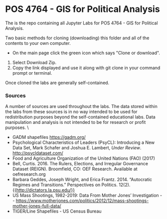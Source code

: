 # POS 4764 - GIS for Political Analysis

The is the repo containing all Jupyter Labs for POS 4764 - GIS for Political Analysis.

Two basic methods for cloning (downloading) this folder and all of the contents to your own computer.

* On the main page click the green icon which says "Clone or download".
1. Select Download Zip.
2. Copy the link displayed and use it along with git clone in your command prompt or terminal.

Once cloned the labs are generally self-contained.

### Sources
A number of sources are used throughout the labs.  The data stored within the labs from these sources is in no way intended to be used for redistribution purposes beyond the self-contained educational labs.  Data manipulation and analysis is not intended to be for research or profit purposes.
\\
* GADM shapefiles https://gadm.org/
* Psychological Characteristics of Leaders (PsyCL): Introducing a New Data Set, Mark Schafer and Joshua E. Lambert, *Under Review*. http://psycldataset.com/
* Food and Agriculture Organization of the United Nations (FAO) (2017)
* Bell, Curtis. 2016. The Rulers, Elections, and Irregular Governance Dataset (REIGN). Broomfield, CO: OEF Research. Available at oefresearch.org
* Barbara Geddes, Joseph Wright, and Erica Frantz. 2014. “Autocratic Regimes and Transitions.” Perspectives on Politics. 12(2).{{http://dictators.la.psu.edu/}}
* US Mass Shootings, 1982-2019: Data From Mother Jones’ Investigation -- https://www.motherjones.com/politics/2012/12/mass-shootings-mother-jones-full-data/
* TIGER/Line Shapefiles - US Census Bureau
